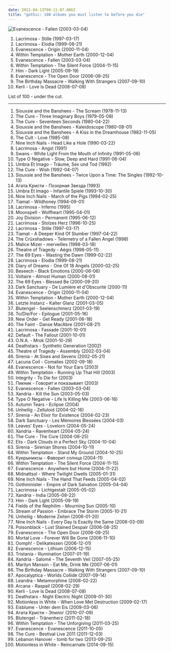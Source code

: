 ```yaml
---
date: 2021-04-13T00:11:07.086Z
title: "gothic: 100 albums you must listen to before you die"
---
```

![Evanescence - Fallen (2003-03-04)](http://coverartarchive.org/release/0d36931b-831a-3663-90a1-57b2210e19f3/2107137774-500.jpg "Evanescence - Fallen (2003-03-04)")
<ol class="albums">
<li data-cover="https://img.discogs.com/9wguWBIrs_N0GB64pqDyunfBIEc=/fit-in/600x589/filters:strip_icc():format(jpeg):mode_rgb():quality(90)/discogs-images/R-6253081-1415096233-5763.jpeg.jpg" data-tags="gothic, gothic metal, symphonic metal" role="button">Lacrimosa - Stille (1997-03-17)</li>
<li data-cover="https://img.discogs.com/kghbP0cZiuZgaQ_jVxLPPJPBXSI=/fit-in/478x742/filters:strip_icc():format(jpeg):mode_rgb():quality(90)/discogs-images/R-7173385-1435353547-9883.jpeg.jpg" data-tags="gothic metal, gothic" role="button">Lacrimosa - Elodia (1999-08-21)</li>
<li data-cover="http://coverartarchive.org/release/5518dcfd-bcc5-422e-9f85-69d771cd2f5a/5961563350-500.jpg" data-tags="gothic rock, rock, gothic, evanescence" role="button">Evanescence - Origin (2000-11-04)</li>
<li data-cover="http://coverartarchive.org/release/1d1d160c-0fed-40ae-b781-187ce6b92ba5/12895444510-500.jpg" data-tags="symphonic metal, gothic metal" role="button">Within Temptation - Mother Earth (2000-12-04)</li>
<li data-cover="http://coverartarchive.org/release/0d36931b-831a-3663-90a1-57b2210e19f3/2107137774-500.jpg" data-tags="rock" role="button">Evanescence - Fallen (2003-03-04)</li>
<li data-cover="http://coverartarchive.org/release/b0d338fa-6935-4aa6-b891-a51c37217e43/4630453378-500.jpg" data-tags="symphonic metal" role="button">Within Temptation - The Silent Force (2004-11-15)</li>
<li data-cover="http://coverartarchive.org/release/a94bce4d-ae54-4965-b388-c4c045d756ae/5086482774-500.jpg" data-tags="love metal" role="button">Him - Dark Light (2005-09-19)</li>
<li data-cover="http://coverartarchive.org/release/b0a43312-26f6-46e1-b751-f24f54413e9f/6183360728-500.jpg" data-tags="rock, gothic rock" role="button">Evanescence - The Open Door (2006-09-25)</li>
<li data-cover="http://coverartarchive.org/release/0e51fc11-576b-3cfe-97fc-b006d9a90a2d/5307514978-500.jpg" data-tags="industrial, industrial rock, electronic" role="button">The Birthday Massacre - Walking With Strangers (2007-09-10)</li>
<li data-cover="http://coverartarchive.org/release/7e03de41-4397-4757-9e8b-9703d19c8440/5877736768-500.jpg" data-tags="gothic rock, pop" role="button">Kerli - Love Is Dead (2008-07-08)</li>
</ol>
List of 100 - under the cut.
<!-- more -->

_________________

<ol class="albums">
<li data-cover="http://coverartarchive.org/release/a580e5c6-fb3a-4b62-8170-daa13fa1c046/28316388522-500.jpg" data-tags="post-punk" role="button">
Siouxsie and the Banshees - The Scream (1978-11-13)
</li>
<li data-cover="http://coverartarchive.org/release/9b62f7ca-2b74-3a22-b76f-c0c184466a3a/7904776862-500.jpg" data-tags="post-punk, new wave" role="button">
The Cure - Three Imaginary Boys (1979-05-08)
</li>
<li data-cover="http://coverartarchive.org/release/710f4e35-a355-45ba-b61f-2a969ff8e870/12483197648-500.jpg" data-tags="post-punk" role="button">
The Cure - Seventeen Seconds (1980-04-22)
</li>
<li data-cover="http://coverartarchive.org/release/3acddd36-87e5-3564-a424-a79f6184ce3a/13485029013-500.jpg" data-tags="post-punk" role="button">
Siouxsie and the Banshees - Kaleidoscope (1980-08-01)
</li>
<li data-cover="https://img.discogs.com/21L8upSOvyjopNZJBhNHyZ4plhM=/fit-in/600x607/filters:strip_icc():format(jpeg):mode_rgb():quality(90)/discogs-images/R-687536-1293969695.jpeg.jpg" data-tags="post-punk" role="button">
Siouxsie and the Banshees - A Kiss in the Dreamhouse (1982-11-05)
</li>
<li data-cover="https://img.discogs.com/xdXOSbOn1BsO5GqS82UohghV5M4=/fit-in/600x579/filters:strip_icc():format(jpeg):mode_rgb():quality(90)/discogs-images/R-2371772-1280158614.jpeg.jpg" data-tags="80s, rock" role="button">
The Cult - Love (1985-08)
</li>
<li data-cover="http://coverartarchive.org/release/8efff778-8da9-441c-b2a7-1374da31426b/10149276948-500.jpg" data-tags="industrial, industrial rock" role="button">
Nine Inch Nails - Head Like a Hole (1990-03-22)
</li>
<li data-cover="https://img.discogs.com/YXJHpQW8y46vG7hRWW_9ANNY1LI=/fit-in/600x530/filters:strip_icc():format(jpeg):mode_rgb():quality(90)/discogs-images/R-2008477-1258239023.jpeg.jpg" data-tags="gothic, darkwave" role="button">
Lacrimosa - Angst (1991)
</li>
<li data-cover="https://img.discogs.com/WOaRMRG6fv7SVBDgiWNapcJHm0M=/fit-in/600x603/filters:strip_icc():format(jpeg):mode_rgb():quality(90)/discogs-images/R-404236-1301203330.jpeg.jpg" data-tags="post-punk" role="button">
Swans - White Light From the Mouth of Infinity (1991-05-06)
</li>
<li data-cover="http://coverartarchive.org/release/024d27d2-a238-4168-a9a3-87a2b50696d1/4025431846-500.jpg" data-tags="doom metal, metal, gothic metal" role="button">
Type O Negative - Slow, Deep and Hard (1991-06-04)
</li>
<li data-cover="http://coverartarchive.org/release/0eeec535-48c2-4cca-bf7f-7b8d4371bd8e/12525338901-500.jpg" data-tags="gothic" role="button">
Umbra Et Imago - Träume, Sex und Tod (1992)
</li>
<li data-cover="http://coverartarchive.org/release/4284b81f-1731-313a-a4de-58b4c18a754a/5808321423-500.jpg" data-tags="90s, alternative" role="button">
The Cure - Wish (1992-04-07)
</li>
<li data-cover="http://coverartarchive.org/release/2dd25b6d-d060-4cac-86a1-7666d3b43f7b/13484960339-500.jpg" data-tags="post-punk, alternative, new wave" role="button">
Siouxsie and the Banshees - Twice Upon a Time: The Singles (1992-10-13)
</li>
<li data-cover="https://via.placeholder.com/450" data-tags="gothic rock, darkwave, decadence, gothic" role="button">
Агата Кристи - Позорная Звезда (1993)
</li>
<li data-cover="http://coverartarchive.org/release/c6a46fa0-5c9d-4eab-84e4-b08a8951a7d8/12525332738-500.jpg" data-tags="gothic" role="button">
Umbra Et Imago - Infantile Spiele (1993-10-30)
</li>
<li data-cover="https://via.placeholder.com/450" data-tags="industrial, 1994" role="button">
Nine Inch Nails - March of the Pigs (1994-02-25)
</li>
<li data-cover="https://img.discogs.com/SqSRvdU8Kh4fcRIL4UA4-99M2SQ=/fit-in/600x600/filters:strip_icc():format(jpeg):mode_rgb():quality(90)/discogs-images/R-6326827-1417759630-8193.jpeg.jpg" data-tags="gothic metal, doom metal" role="button">
Tiamat - Wildhoney (1994-09-01)
</li>
<li data-cover="http://coverartarchive.org/release/67f8a8be-8314-449e-8f7e-992a60b99aed/9039558893-500.jpg" data-tags="gothic metal" role="button">
Lacrimosa - Inferno (1995)
</li>
<li data-cover="https://img.discogs.com/mdOxokszRESCVA-ORinn_2KmvG0=/fit-in/600x593/filters:strip_icc():format(jpeg):mode_rgb():quality(90)/discogs-images/R-3044179-1313107554.jpeg.jpg" data-tags="gothic metal" role="button">
Moonspell - Wolfheart (1995-04-01)
</li>
<li data-cover="http://coverartarchive.org/release/d7c9e8c6-b057-4f48-b04e-c460ec924eff/11920495341-500.jpg" data-tags="post-punk" role="button">
Joy Division - Permanent (1995-06-12)
</li>
<li data-cover="https://via.placeholder.com/450" data-tags="gothic, lacrimosa" role="button">
Lacrimosa - Stolzes Herz (1996-10-25)
</li>
<li data-cover="https://img.discogs.com/9wguWBIrs_N0GB64pqDyunfBIEc=/fit-in/600x589/filters:strip_icc():format(jpeg):mode_rgb():quality(90)/discogs-images/R-6253081-1415096233-5763.jpeg.jpg" data-tags="gothic, gothic metal, symphonic metal" role="button">
Lacrimosa - Stille (1997-03-17)
</li>
<li data-cover="https://img.discogs.com/tXrQK9c_BRaoT_2IQivX_drvGHo=/fit-in/380x600/filters:strip_icc():format(jpeg):mode_rgb():quality(90)/discogs-images/R-3038961-1312877882.jpeg.jpg" data-tags="gothic metal" role="button">
Tiamat - A Deeper Kind Of Slumber (1997-04-22)
</li>
<li data-cover="http://coverartarchive.org/release/5a49cfd9-f25c-4632-aecb-39da46da1766/10743085500-500.jpg" data-tags="gothic" role="button">
The Crüxshadows - Telemetry of a Fallen Angel (1998)
</li>
<li data-cover="http://coverartarchive.org/release/7d3b9817-b46c-46e7-a94a-3675134fbcf9/21937152600-500.jpg" data-tags="visual kei, j-rock" role="button">
Malice Mizer - merveilles (1998-03-18)
</li>
<li data-cover="https://img.discogs.com/k0jZTlvf2cXLRUHH9SrPiwBGokE=/fit-in/300x300/filters:strip_icc():format(jpeg):mode_rgb():quality(90)/discogs-images/R-1075260-1325031345.jpeg.jpg" data-tags="gothic metal" role="button">
Theatre of Tragedy - Aégis (1998-05-11)
</li>
<li data-cover="https://img.discogs.com/2Vg9urP_Yt5xg2Zx7fMoDrEIwpk=/fit-in/500x500/filters:strip_icc():format(jpeg):mode_rgb():quality(90)/discogs-images/R-11986454-1526045647-3237.jpeg.jpg" data-tags="gothic, finnish, gothic metal" role="button">
The 69 Eyes - Wasting the Dawn (1999-02-22)
</li>
<li data-cover="https://img.discogs.com/kghbP0cZiuZgaQ_jVxLPPJPBXSI=/fit-in/478x742/filters:strip_icc():format(jpeg):mode_rgb():quality(90)/discogs-images/R-7173385-1435353547-9883.jpeg.jpg" data-tags="gothic metal, gothic" role="button">
Lacrimosa - Elodia (1999-08-21)
</li>
<li data-cover="https://img.discogs.com/NEaBBjoOiFs2tA1B0Qddv2b_4sI=/fit-in/600x523/filters:strip_icc():format(jpeg):mode_rgb():quality(90)/discogs-images/R-1932608-1254816865.jpeg.jpg" data-tags="darkwave" role="button">
Diary of Dreams - One Of 18 Angels (2000-02-25)
</li>
<li data-cover="http://coverartarchive.org/release/16c9cc64-7524-46ed-8fcf-f4857a2c1cef/13604413341-500.jpg" data-tags="gothic" role="button">
Beseech - Black Emotions (2000-06-06)
</li>
<li data-cover="http://coverartarchive.org/release/61c9297c-dba1-4d29-aca9-1e6e0791dccb/11858621444-500.jpg" data-tags="dark cabaret" role="button">
Voltaire - Almost Human (2000-08-01)
</li>
<li data-cover="https://img.discogs.com/kqRN-zCX6xcbe2idK_IDCANsMXo=/fit-in/600x533/filters:strip_icc():format(jpeg):mode_rgb():quality(90)/discogs-images/R-3822578-1355881869-9489.jpeg.jpg" data-tags="gothic rock" role="button">
The 69 Eyes - Blessed Be (2000-09-20)
</li>
<li data-cover="http://coverartarchive.org/release/b7da4b4f-31ae-408f-87de-18cf8fe8a4c7/22396327500-500.jpg" data-tags="gothic, neoclassical darkwave, ethereal, darkwave" role="button">
Dark Sanctuary - De Lumière et d'Obscurité (2000-11)
</li>
<li data-cover="http://coverartarchive.org/release/5518dcfd-bcc5-422e-9f85-69d771cd2f5a/5961563350-500.jpg" data-tags="gothic rock, rock, gothic, evanescence" role="button">
Evanescence - Origin (2000-11-04)
</li>
<li data-cover="http://coverartarchive.org/release/1d1d160c-0fed-40ae-b781-187ce6b92ba5/12895444510-500.jpg" data-tags="symphonic metal, gothic metal" role="button">
Within Temptation - Mother Earth (2000-12-04)
</li>
<li data-cover="http://coverartarchive.org/release/f5e9663a-ef6e-44ef-bb12-3d1035614a82/9279630913-500.jpg" data-tags="gothic, gothic rock" role="button">
Letzte Instanz - Kalter Glanz (2001-03-05)
</li>
<li data-cover="http://coverartarchive.org/release/2b18f9eb-b171-4fd6-ab1f-9801c4adc992/11392866472-500.jpg" data-tags="electrogoth, industrial, ebm, darkwave" role="button">
Blutengel - Seelenschmerz (2001-03-19)
</li>
<li data-cover="http://coverartarchive.org/release/e326d0b1-acf6-478b-8e3b-e98c3216d08b/25098070472-500.jpg" data-tags="gothic, gothic metal, to die for" role="button">
To/Die/For - Epilogue (2001-05-16)
</li>
<li data-cover="http://coverartarchive.org/release/ab9c5e53-5e3d-30b6-9ef3-c8c508aa2718/26802894043-500.jpg" data-tags="new wave" role="button">
New Order - Get Ready (2001-06-18)
</li>
<li data-cover="http://coverartarchive.org/release/2d0b6eb0-8d92-3ec1-a6ae-f939a7980426/7587631086-500.jpg" data-tags="indie, electronic" role="button">
The Faint - Danse MacAbre (2001-08-21)
</li>
<li data-cover="https://img.discogs.com/wdd4p_tJ4rIY5k3ahZROER-oDZA=/fit-in/600x450/filters:strip_icc():format(jpeg):mode_rgb():quality(90)/discogs-images/R-9256865-1477485793-3525.jpeg.jpg" data-tags="gothic metal, gothic" role="button">
Lacrimosa - Fassade (2001-10-01)
</li>
<li data-cover="https://img.discogs.com/eZiWyLJS1IbceZYpIBcNMbGV0Rk=/fit-in/512x503/filters:strip_icc():format(jpeg):mode_rgb():quality(90)/discogs-images/R-2955949-1309284671.jpeg.jpg" data-tags="rock" role="button">
Default - The Fallout (2001-10-01)
</li>
<li data-cover="http://coverartarchive.org/release/88659fde-815a-4e36-b239-9d0818f23f1b/8345887600-500.jpg" data-tags="hard rock, rock, gothic" role="button">
O.N.A. - Mrok (2001-10-29)
</li>
<li data-cover="http://coverartarchive.org/release/0d499c6c-28ca-41fb-9ac9-6c002c1dc16b/5673726017-500.jpg" data-tags="industrial metal" role="button">
Deathstars - Synthetic Generation (2002)
</li>
<li data-cover="http://coverartarchive.org/release/8fdad867-5926-4aa1-9606-dd05c7ca388f/2854819852-500.jpg" data-tags="electronic, industrial metal" role="button">
Theatre of Tragedy - Assembly (2002-03-04)
</li>
<li data-cover="http://coverartarchive.org/release/544b94ff-da91-3efd-87fc-5ceddd1a125c/10709405994-500.jpg" data-tags="gothic metal" role="button">
Sirenia - At Sixes and Sevens (2002-05-21)
</li>
<li data-cover="https://img.discogs.com/K3e0vs6Yxmp53Msysc0ehOA-prM=/fit-in/600x530/filters:strip_icc():format(jpeg):mode_rgb():quality(90)/discogs-images/R-9261793-1492590501-8083.jpeg.jpg" data-tags="gothic metal" role="button">
Lacuna Coil - Comalies (2002-09-18)
</li>
<li data-cover="http://coverartarchive.org/release/9045185f-a666-488d-b63e-4e6fc141bb0a/1226061435-500.jpg" data-tags="rock, gothic rock, evanescence" role="button">
Evanescence - Not for Your Ears (2003)
</li>
<li data-cover="http://coverartarchive.org/release/ac6996dc-c9e2-48e6-98e3-5c3826d2ee4d/8770433514-500.jpg" data-tags="symphonic metal, gothic metal, female vocalists" role="button">
Within Temptation - Running Up That Hill (2003)
</li>
<li data-cover="https://img.discogs.com/IQSyntFZwmyj6rqTFU5Y9Th4p6g=/fit-in/600x600/filters:strip_icc():format(jpeg):mode_rgb():quality(90)/discogs-images/R-928632-1459273946-8112.png.jpg" data-tags="metallic hardcore" role="button">
Integrity - To Die for (2003)
</li>
<li data-cover="https://img.discogs.com/5POZRB78GKsIKyN1T4kCXA3AigY=/fit-in/600x535/filters:strip_icc():format(jpeg):mode_rgb():quality(90)/discogs-images/R-2732772-1298552037.jpeg.jpg" data-tags="gothic rock, gothic" role="button">
Пикник - Говорит и показывает (2003)
</li>
<li data-cover="http://coverartarchive.org/release/0d36931b-831a-3663-90a1-57b2210e19f3/2107137774-500.jpg" data-tags="rock" role="button">
Evanescence - Fallen (2003-03-04)
</li>
<li data-cover="https://img.discogs.com/NiBRsPQxiOyKK4rHRSQpyDBHOwE=/fit-in/500x500/filters:strip_icc():format(jpeg):mode_rgb():quality(90)/discogs-images/R-7526890-1488963396-1647.jpeg.jpg" data-tags="gothic metal" role="button">
Xandria - Kill the Sun (2003-05-03)
</li>
<li data-cover="http://coverartarchive.org/release/6d28fd10-63f6-3d39-8568-a1c8c9b72c62/26453759332-500.jpg" data-tags="gothic metal" role="button">
Type O Negative - Life Is Killing Me (2003-06-16)
</li>
<li data-cover="https://img.discogs.com/KAMvvNc8CN5ai-wJmjym_IcGqgs=/fit-in/600x540/filters:strip_icc():format(jpeg):mode_rgb():quality(90)/discogs-images/R-412532-1382725178-4636.jpeg.jpg" data-tags="gothic, gothic metal, dark ambient, neoclassical, theatre, neoclassical ambient, transym, this cover frightens me, a tears" role="button">
Autumn Tears - Eclipse (2004)
</li>
<li data-cover="http://coverartarchive.org/release/05c76df8-a899-4fb7-aae9-ed5b12fb531b/2138443877-500.jpg" data-tags="gothic" role="button">
Unheilig - Zelluloid (2004-02-16)
</li>
<li data-cover="http://coverartarchive.org/release/3e6c226a-581f-45dc-a0c1-ef7d05cf2c07/1069072620-500.jpg" data-tags="gothic metal" role="button">
Sirenia - An Elixir for Existence (2004-02-23)
</li>
<li data-cover="http://coverartarchive.org/release/b4611307-b518-4052-8575-5c8955a0d6dc/7361374387-500.jpg" data-tags="ambient, gothic, dark ambient, neoclassical" role="button">
Dark Sanctuary - Les Mémoires Blessées (2004-03)
</li>
<li data-cover="http://coverartarchive.org/release/e862e298-ccaf-4575-889a-3198571bb2ed/1048113221-500.jpg" data-tags="symphonic metal, gothic metal" role="button">
Leaves' Eyes - Lovelorn (2004-05-24)
</li>
<li data-cover="https://img.discogs.com/6LUPajHGB58-8BLKNUJE31iNKWQ=/fit-in/500x500/filters:strip_icc():format(jpeg):mode_rgb():quality(90)/discogs-images/R-2973237-1309875480.jpeg.jpg" data-tags="gothic metal, symphonic metal" role="button">
Xandria - Ravenheart (2004-05-24)
</li>
<li data-cover="http://coverartarchive.org/release/25e2716b-2c65-3ef8-b4ff-afc96570347d/7947383918-500.jpg" data-tags="post-punk, rock, alternative" role="button">
The Cure - The Cure (2004-06-25)
</li>
<li data-cover="http://coverartarchive.org/release/844dba59-e6fd-4da8-b024-8b8dcb9d11ec/15850705428-500.jpg" data-tags="gothic metal, female fronted metal" role="button">
Elis - Dark Clouds in a Perfect Sky (2004-10-04)
</li>
<li data-cover="http://coverartarchive.org/release/b1fe6e54-f51f-4132-a992-bd8fb79fc5c6/1069186321-500.jpg" data-tags="gothic metal, symphonic metal" role="button">
Sirenia - Sirenian Shores (2004-10-11)
</li>
<li data-cover="http://coverartarchive.org/release/0cb0d731-2781-4fcf-99cd-133d079b7d31/9379278772-500.jpg" data-tags="symphonic metal" role="button">
Within Temptation - Stand My Ground (2004-10-25)
</li>
<li data-cover="http://coverartarchive.org/release/ab3444d5-168f-447c-b7cb-95a1f8e393e6/13280087331-500.jpg" data-tags="gothic" role="button">
Кукрыниксы - Фаворит солнца (2004-11)
</li>
<li data-cover="http://coverartarchive.org/release/b0d338fa-6935-4aa6-b891-a51c37217e43/4630453378-500.jpg" data-tags="symphonic metal" role="button">
Within Temptation - The Silent Force (2004-11-15)
</li>
<li data-cover="http://coverartarchive.org/release/415d1dea-4107-49e0-8fbe-cba8cf607d86/9469978707-500.jpg" data-tags="rock, evanescence, live" role="button">
Evanescence - Anywhere but Home (2004-11-22)
</li>
<li data-cover="http://coverartarchive.org/release/3435325a-c915-4028-a09c-a23b2f8556f2/2124103880-500.jpg" data-tags="folk metal, gothic metal" role="button">
Midnattsol - Where Twilight Dwells (2005-01-31)
</li>
<li data-cover="https://via.placeholder.com/450" data-tags="industrial rock" role="button">
Nine Inch Nails - The Hand That Feeds (2005-04-02)
</li>
<li data-cover="http://coverartarchive.org/release/514fed1a-da13-358d-8f6f-f55b4aa5c1d1/22334392356-500.jpg" data-tags="gothic, industrial metal, industrial" role="button">
Gothminister - Empire of Dark Salvation (2005-04-04)
</li>
<li data-cover="https://img.discogs.com/NswOQ6A8V6vjUYuFzM_AR2GsofA=/fit-in/600x533/filters:strip_icc():format(jpeg):mode_rgb():quality(90)/discogs-images/R-9218495-1476867193-7269.jpeg.jpg" data-tags="gothic metal" role="button">
Lacrimosa - Lichtgestalt (2005-05-02)
</li>
<li data-cover="http://coverartarchive.org/release/30214efe-bc85-48c3-b5a1-39d50fd3dd11/2138626195-500.jpg" data-tags="gothic metal, symphonic metal" role="button">
Xandria - India (2005-08-22)
</li>
<li data-cover="http://coverartarchive.org/release/a94bce4d-ae54-4965-b388-c4c045d756ae/5086482774-500.jpg" data-tags="love metal" role="button">
Him - Dark Light (2005-09-19)
</li>
<li data-cover="http://coverartarchive.org/release/70b4ad53-e679-4224-8a95-a81edffb747f/10909822706-500.jpg" data-tags="gothic rock" role="button">
Fields of the Nephilim - Mourning Sun (2005-10)
</li>
<li data-cover="http://coverartarchive.org/release/27360e78-d639-3238-b44e-24c4f51b28b8/26038005651-500.jpg" data-tags="progressive metal, symphonic metal, gothic metal" role="button">
Stream of Passion - Embrace The Storm (2005-10-21)
</li>
<li data-cover="https://img.discogs.com/3JBC9K3LUTsimbwqoesQD27jKrE=/fit-in/500x450/filters:strip_icc():format(jpeg):mode_rgb():quality(90)/discogs-images/R-631363-1140896215.jpeg.jpg" data-tags="unheilig, gothic" role="button">
Unheilig - Moderne Zeiten (2006-01-20)
</li>
<li data-cover="http://coverartarchive.org/release/9140307c-3fd4-4aef-9cc4-1a70608ab086/2547081348-500.jpg" data-tags="industrial, industrial rock" role="button">
Nine Inch Nails - Every Day Is Exactly the Same (2006-03-09)
</li>
<li data-cover="https://img.discogs.com/oOY0hXYgn-0Dr6Oc856IpBp4gwo=/fit-in/600x595/filters:strip_icc():format(jpeg):mode_rgb():quality(90)/discogs-images/R-1070575-1514157186-5942.jpeg.jpg" data-tags="gothic metal" role="button">
Poisonblack - Lust Stained Despair (2006-08-25)
</li>
<li data-cover="http://coverartarchive.org/release/b0a43312-26f6-46e1-b751-f24f54413e9f/6183360728-500.jpg" data-tags="rock, gothic rock" role="button">
Evanescence - The Open Door (2006-09-25)
</li>
<li data-cover="http://coverartarchive.org/release/3215c305-e152-4b22-b074-379772fbe088/1057845862-500.jpg" data-tags="gothic metal" role="button">
Mortal Love - Forever Will Be Gone (2006-11-10)
</li>
<li data-cover="http://coverartarchive.org/release/446531b3-47a1-4caf-8815-dab5b6734dde/9819885655-500.jpg" data-tags="industrial metal" role="button">
Oomph! - Delikatessen (2006-12-01)
</li>
<li data-cover="http://coverartarchive.org/release/3fea24e2-1fa9-43e8-ac8c-e364040cd341/8710607480-500.jpg" data-tags="rock, gothic" role="button">
Evanescence - Lithium (2006-12-15)
</li>
<li data-cover="https://img.discogs.com/pmP_hBJ-Nqg6EBqAKsClkXdId7U=/fit-in/500x451/filters:strip_icc():format(jpeg):mode_rgb():quality(90)/discogs-images/R-3265274-1323013527.jpeg.jpg" data-tags="gothic metal" role="button">
Tristania - Illumination (2007-01-19)
</li>
<li data-cover="https://img.discogs.com/59ui5Dl6FzjJoeLk6e_EbyYmNWQ=/fit-in/600x590/filters:strip_icc():format(jpeg):mode_rgb():quality(90)/discogs-images/R-1353221-1452775343-7648.jpeg.jpg" data-tags="symphonic metal" role="button">
Xandria - Salomé - The Seventh Veil (2007-05-25)
</li>
<li data-cover="https://img.discogs.com/W0CSa9C1T3w-Noz--iomfu9PawU=/fit-in/476x467/filters:strip_icc():format(jpeg):mode_rgb():quality(90)/discogs-images/R-4514401-1372412382-9887.jpeg.jpg" data-tags="industrial rock" role="button">
Marilyn Manson - Eat Me, Drink Me (2007-06-01)
</li>
<li data-cover="http://coverartarchive.org/release/0e51fc11-576b-3cfe-97fc-b006d9a90a2d/5307514978-500.jpg" data-tags="industrial, industrial rock, electronic" role="button">
The Birthday Massacre - Walking With Strangers (2007-09-10)
</li>
<li data-cover="https://via.placeholder.com/450" data-tags="symphonic metal, cello metal" role="button">
Apocalyptica - Worlds Collide (2007-09-14)
</li>
<li data-cover="http://coverartarchive.org/release/93fadf79-9124-4d0c-8405-259659c68633/9389409640-500.jpg" data-tags="gothic, darkwave" role="button">
Leandra - Metamorphine (2008-02-22)
</li>
<li data-cover="http://coverartarchive.org/release/bd609443-4c31-48fd-b1fe-8285eb8530d5/4860307885-500.jpg" data-tags="darkwave, neoclassical" role="button">
Arcana - Raspail (2008-02-29)
</li>
<li data-cover="http://coverartarchive.org/release/7e03de41-4397-4757-9e8b-9703d19c8440/5877736768-500.jpg" data-tags="gothic rock, pop" role="button">
Kerli - Love Is Dead (2008-07-08)
</li>
<li data-cover="http://coverartarchive.org/release/67fd1cdd-1024-41e1-b103-fab82330a0b4/5674381799-500.jpg" data-tags="industrial metal" role="button">
Deathstars - Night Electric Night (2009-01-30)
</li>
<li data-cover="http://coverartarchive.org/release/ad2162b9-c8b8-43dc-89ba-dd3e73243a6e/7151854920-500.jpg" data-tags="metalcore, screamo, hardcore, post-hardcore" role="button">
Motionless in White - When Love Met Destruction (2009-02-17)
</li>
<li data-cover="https://img.discogs.com/LfBjYCCBm98bfW3TdVXhdeigAd0=/fit-in/600x601/filters:strip_icc():format(jpeg):mode_rgb():quality(90)/discogs-images/R-1334744-1599234149-9074.jpeg.jpg" data-tags="gothic, german, eisblume" role="button">
Eisblume - Unter dem Eis (2009-03-06)
</li>
<li data-cover="http://coverartarchive.org/release/903cf062-eae3-4a9b-b6b7-333ed34c49c3/2874145087-500.jpg" data-tags="gothic, decadence" role="button">
Агата Кристи - Эпилог (2010-07-09)
</li>
<li data-cover="https://img.discogs.com/F8RoRnK6qIESu6qJeNVdZ472aK4=/fit-in/230x230/filters:strip_icc():format(jpeg):mode_rgb():quality(90)/discogs-images/R-2821384-1302550818.jpeg.jpg" data-tags="gothic" role="button">
Blutengel - Tränenherz (2011-02-18)
</li>
<li data-cover="http://coverartarchive.org/release/fa2c2a08-5f73-4ace-86e2-2f6d74b42914/2094872063-500.jpg" data-tags="symphonic metal" role="button">
Within Temptation - The Unforgiving (2011-03-25)
</li>
<li data-cover="http://coverartarchive.org/release/dca58b08-9e7b-4a1d-bd1a-3f8cfd39c65d/4338440659-500.jpg" data-tags="rock, alternative rock" role="button">
Evanescence - Evanescence (2011-10-05)
</li>
<li data-cover="http://coverartarchive.org/release/bf01ac13-6952-4d74-b2b3-d768a2715276/18135728217-500.jpg" data-tags="rock, alternative, gothic" role="button">
The Cure - Bestival Live 2011 (2011-12-03)
</li>
<li data-cover="http://coverartarchive.org/release/9a250e19-cd8b-44c6-ba30-8d2e9d701cd3/5369579090-500.jpg" data-tags="post-punk" role="button">
Lebanon Hanover - tomb for two (2013-09-25)
</li>
<li data-cover="http://coverartarchive.org/release/84b80454-1780-4277-906b-855af2fbb693/11132251663-500.jpg" data-tags="industrial metal" role="button">
Motionless in White - Reincarnate (2014-09-15)
</li>
</ol>